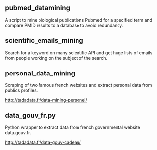 ## pubmed_datamining

A script to mine biological publications Pubmed for a specified term and compare PMID results to a database to avoid redundancy.

## scientific_emails_mining

Search for a keyword on many scientific API and get huge lists of emails from people working on the subject of the search.

## personal_data_mining

Scraping of two famous french websites and extract personal data from publics profiles.

http://tadadata.fr/data-mining-personel/

## data_gouv_fr.py

Python wrapper to extract data from french governmental website data.gouv.fr.

http://tadadata.fr/data-gouv-cadeau/
